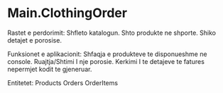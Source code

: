 # Main.ClothingOrder


Rastet e perdorimit:
Shfleto katalogun.
Shto produkte ne shporte.
Shiko detajet e porosise.


Funksionet e aplikacionit:
Shfaqja e produkteve te disponueshme ne console.
Ruajtja/Shtimi I nje porosie.
Kerkimi I te detajeve te fatures nepermjet kodit te gjeneruar.


Entitetet:
Products
Orders
OrderItems
